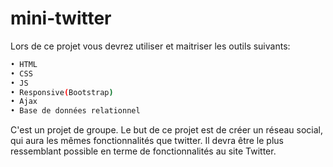 # mini-twitter
Lors de ce projet vous devrez utiliser et maitriser les outils suivants:
```bash
• HTML
• CSS
• JS
• Responsive(Bootstrap) 
• Ajax
• Base de données relationnel
```
C'est un projet de groupe.
Le but de ce projet est de créer un réseau social, qui aura les mêmes fonctionnalités que twitter. Il devra être le plus
ressemblant possible en terme de fonctionnalités au site Twitter.
